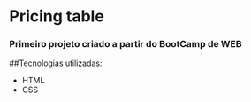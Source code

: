 # Pricing table 
### Primeiro projeto criado a partir do BootCamp de WEB

##Tecnologias utilizadas:
- HTML
- CSS


